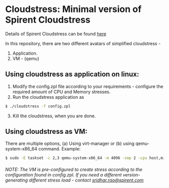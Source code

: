 # Cloudstress: Minimal version of Spirent Cloudstress
Details of Spirent Cloudstress can be found [here](https://www.spirent.com/Products/Temeva/CloudStress)

In this repository, there are two different avatars of simplified cloudstress -
1. Application.
2. VM - (qemu)

## Using cloudstress as application on linux:
1. Modify the config.zpl file according to your requirements - configure the required amount of CPU and Memory stresses.
2. Run the cloudstress application as
```sh
$ ./cloudstress -f config.zpl
```
3. Kill the cloudstress, when you are done.

## Using cloudstress as VM:
There are multiple options, (a) Using virt-manager or (b) using qemu-system-x86_64 command. Example:
```sh
$ sudo -E taskset -c 2,3 qemu-system-x86_64 -m 4096 -smp 2 -cpu host,migratable=off -drive if=scsi,file=cloudstress.qemu -boot c --enable-kvm -monitor unix:/tmp/vm0monitor,server,nowait -nographic -vnc :4 -name NN0 -snapshot -net none -no-reboot -drive if=scsi,format=raw,file=fat:rw:/tmp/qemu0_share,snapshot=off
```
###### NOTE: The VM is pre-configured to create stress according to the configuration found in config.zpl. If you need a different version- generating different stress load - contact sridhar.rao@spirent.com
